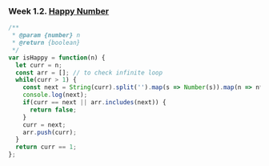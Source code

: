### Week 1.2. [Happy Number](https://leetcode.com/explore/featured/card/30-day-leetcoding-challenge/528/week-1/3284/)
```javascript
/**
 * @param {number} n
 * @return {boolean}
 */
var isHappy = function(n) {
  let curr = n;
  const arr = []; // to check infinite loop
  while(curr > 1) {
    const next = String(curr).split('').map(s => Number(s)).map(n => n*n).reduce((a, b) => a + b);
    console.log(next);
    if(curr == next || arr.includes(next)) {
      return false;
    }
    curr = next;
    arr.push(curr);
  }
  return curr == 1; 
};
```
